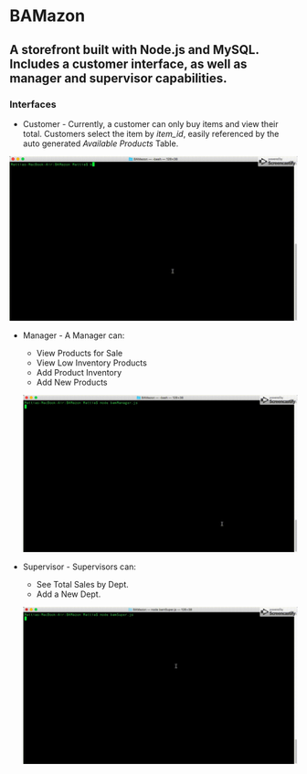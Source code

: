 # BAMazon
## A storefront built with Node.js and MySQL. Includes a customer interface, as well as manager and supervisor capabilities.

### Interfaces
* Customer - Currently, a customer can only buy items and view their total. Customers select the item by *item_id*, easily referenced by the auto generated *Available Products* Table.

![Customer](bamCust.gif)

* Manager - A Manager can:
    * View Products for Sale
    * View Low Inventory Products
    * Add Product Inventory
    * Add New Products

    ![Manager](bamManager.gif)

* Supervisor - Supervisors can:
    * See Total Sales by Dept.
    * Add a New Dept.

    ![Customer](bamSuper.gif)

